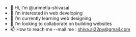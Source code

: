 - 👋 Hi, I’m @urimetla-shivasai
- 👀 I’m interested in web developing
- 🌱 I’m currently learning web designing
- 💞️ I’m looking to collaborate on building websites
- 📫 How to reach me --mail me : shiva.ai22py@gmail.com

<!---
urimetla-shivasai/urimetla-shivasai is a ✨ special ✨ repository because its `README.md` (this file) appears on your GitHub profile.
You can click the Preview link to take a look at your changes.
--->
